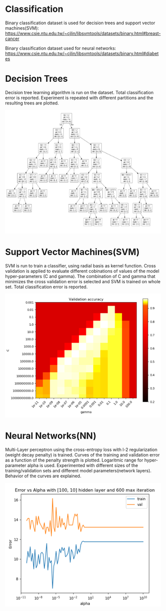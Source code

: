 # Classification

Binary classification dataset is used for decision trees and support vector machines(SVM):
https://www.csie.ntu.edu.tw/~cjlin/libsvmtools/datasets/binary.html#breast-cancer 

Binary classification dataset used for neural networks:
https://www.csie.ntu.edu.tw/~cjlin/libsvmtools/datasets/binary.html#diabetes 



# Decision Trees

Decision tree learning algorithm is run on the dataset.
Total classification error is reported. 
Experiment is repeated with different partitions and the resulting trees are plotted.


<p align="center">
<img src="https://github.com/ElifHangul/MachineLearning/blob/master/DecisionTree-SVM-NN/images/decision_tree.png" width=600 height=400>
</p>


# Support Vector Machines(SVM)

SVM is run to train a classifier, using radial basis as kernel function.
Cross validation is applied to evaluate different cobinations of values of the model hyper-parameters (C and gamma).
The combination of C and gamma that minimizes the cross validation error is selected and SVM is trained on whole set. Total classification error is reported.


<p align="center">
<img src="https://github.com/ElifHangul/MachineLearning/blob/master/DecisionTree-SVM-NN/images/svm_graph.png" height=400>
</p>

# Neural Networks(NN)

Multi-Layer perceptron using the cross-entropy loss with l-2 regularization (weight decay penalty) is trained.
Curves of the training and validation error as a function of the penalty strength is plotted.
Logaritmic range for hyper-parameter alpha is used. Experimented with different sizes of the training/validation sets and different model parameters(network layers).
Behavior of the curves are explained.
<br>
<p align="center">
<img src="https://github.com/ElifHangul/MachineLearning/blob/master/DecisionTree-SVM-NN/images/mlp_graph.png" height=400>
</p>
